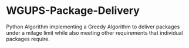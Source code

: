 # WGUPS-Package-Delivery
Python Algorithm implementing a Greedy Algorithm to deliver packages under a milage limit while also meeting other requirements that individual packages require.
